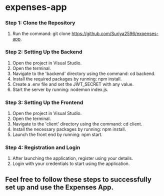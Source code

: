 # expenses-app

### Step 1: Clone the Repository
1. Run the command: git clone https://github.com/Suriya2596/expenses-app.

### Step 2: Setting Up the Backend
1. Open the project in Visual Studio.
2. Open the terminal.
3. Navigate to the 'backend' directory using the command: cd backend.
4. Install the required packages by running: npm install.
5. Create a .env file and set the JWT_SECRET with any value.
6. Start the server by running: nodemon index.js.

### Step 3: Setting Up the Frontend
1. Open the project in Visual Studio.
2. Open the terminal.
3. Navigate to the 'client' directory using the command: cd client.
4. Install the necessary packages by running: npm install.
5. Launch the front end by running: npm start.

### Step 4: Registration and Login
1. After launching the application, register using your details.
2. Login with your credentials to start using the application.

## Feel free to follow these steps to successfully set up and use the Expenses App.
